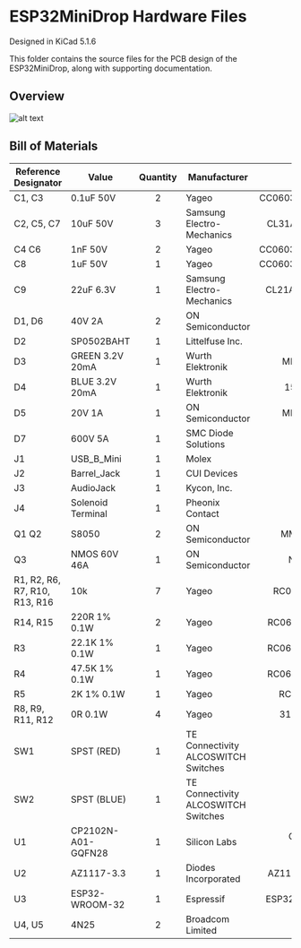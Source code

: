 # ESP32MiniDrop Hardware Files
Designed in KiCad 5.1.6 

This folder contains the source files for the PCB design of the ESP32MiniDrop, along with supporting documentation.

## Overview
![alt text](https://github.com/csmccowa/ESP32MiniDrop/raw/master/Hardware%20Files/Assembly/ESP32MiniDrop_Assembly.png "ESP32MiniDrop Board Overview")

## Bill of Materials
| Reference Designator          | Value              | Quantity | Manufacturer                        |         Part Number |
|-------------------------------|--------------------|:--------:|-------------------------------------|--------------------:|
| C1, C3                        | 0.1uF 50V          |     2    | Yageo                               |   CC0603ZRY5V9BB104 |
| C2, C5, C7                    | 10uF 50V           |     3    | Samsung Electro-Mechanics           |     CL31A106MBHNNNE |
| C4 C6                         | 1nF 50V            |     2    | Yageo                               |   CC0603KRX7R9BB102 |
| C8                            | 1uF 50V            |     1    | Yageo                               |   CC0603KRX5R9BB105 |
| C9                            | 22uF 6.3V          |     1    | Samsung Electro-Mechanics           |     CL21A226MQQNNNE |
| D1, D6                        | 40V 2A             |     2    | ON Semiconductor                    |              SS24FL |
| D2                            | SP0502BAHT         |     1    | Littelfuse Inc.                     |         SP0502BAHTG |
| D3                            | GREEN 3.2V 20mA    |     1    | Wurth Elektronik                    |       MBR120VLSFT3G |
| D4                            | BLUE 3.2V 20mA     |     1    | Wurth Elektronik                    |       150120BS75000 |
| D5                            | 20V 1A             |     1    | ON Semiconductor                    |       MBR120VLSFT3G |
| D7                            | 600V 5A            |     1    | SMC Diode Solutions                 |            SD560BTR |
| J1                            | USB_B_Mini         |     1    | Molex                               |          1050170001 |
| J2                            | Barrel_Jack        |     1    | CUI Devices                         |             PJ-037A |
| J3                            | AudioJack          |     1    | Kycon, Inc.                         |            STX-3000 |
| J4                            | Solenoid Terminal  |     1    | Pheonix Contact                     |             1935161 |
| Q1 Q2                         | S8050              |     2    | ON Semiconductor                    |       MMBT2222ALT1G |
| Q3                            | NMOS 60V 46A       |     1    | ON Semiconductor                    |        NTD5865NLT4G |
| R1, R2, R6, R7, R10, R13, R16 | 10k                |     7    | Yageo                               |     RC0603FR-0710KL |
| R14, R15                      | 220R 1% 0.1W       |     2    | Yageo                               |    RC0603FR-07220RL |
| R3                            | 22.1K 1% 0.1W      |     1    | Yageo                               |    RC0603FR-0722K1L |
| R4                            | 47.5K 1% 0.1W      |     1    | Yageo                               |    RC0603FR-0747K5L |
| R5                            | 2K 1% 0.1W         |     1    | Yageo                               |      RC0603FR-072KL |
| R8, R9, R11, R12              | 0R 0.1W            |     4    | Yageo                               |      311-0.0GRCT-ND |
| SW1                           | SPST (RED)         |     1    | TE Connectivity ALCOSWITCH Switches |           1825027-6 |
| SW2                           | SPST (BLUE)        |     1    | TE Connectivity ALCOSWITCH Switches |           1825027-8 |
| U1                            | CP2102N-A01-GQFN28 |     1    | Silicon Labs                        | CP2102N-A02-GQFN28R |
| U2                            | AZ1117-3.3         |     1    | Diodes Incorporated                 |    AZ1117CH-3.3TRG1 |
| U3                            | ESP32-WROOM-32     |     1    | Espressif                           |     ESP32-WROOM-32D |
| U4, U5                        | 4N25               |     2    | Broadcom Limited                    |           4N25-500E |
